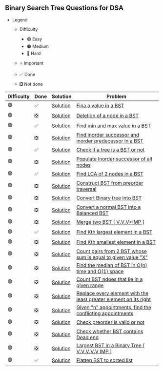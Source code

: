 ## Binary Search Tree Questions for DSA

- Legend
    - Difficulty
        - :green_circle: Easy
        - :orange_circle: Medium
        - :red_circle: Hard

    - :star: Important
    - :white_check_mark: Done
    - :negative_squared_cross_mark: Not done


| Difficulty       | Done                         | Solution                                | Problem                                                                                                                                                                                                                                                                                                            |
| -------------    | ----------------------------- |-----------------------------------------| ------------------------------------------------------------------------------------------------------------------------------------------------------------------------------------------------------------------------------------------------------------------------------------------------------------------ |
| :green_circle:     | :white_check_mark:  | [Solution](ReverseAnArray.java)         | [Fina a value in a BST](https://www.geeksforgeeks.org/binary-search-tree-set-1-search-and-insertion/)
| :green_circle:     | :negative_squared_cross_mark: | [Solution](ReverseAnArray.java)         | [Deletion of a node in a BST](https://leetcode.com/problems/delete-node-in-a-bst/)
| :green_circle:     |:white_check_mark: | [Solution](minimumElementInBST.java)    | [Find min and max value in a BST](https://practice.geeksforgeeks.org/problems/minimum-element-in-bst/1)
| :green_circle:     | :negative_squared_cross_mark: | [Solution](ReverseAnArray.java)         | [Find inorder successor and inorder predecessor in a BST](https://practice.geeksforgeeks.org/problems/predecessor-and-successor/1)
| :green_circle:     | :white_check_mark: | [Solution](ReverseAnArray.java)         | [Check if a tree is a BST or not](https://practice.geeksforgeeks.org/problems/check-for-bst/1)
| :green_circle:     | :negative_squared_cross_mark: | [Solution](ReverseAnArray.java)         | [Populate Inorder successor of all nodes](https://practice.geeksforgeeks.org/problems/populate-inorder-successor-for-all-nodes/1)
| :green_circle:     | :white_check_mark: | [Solution](ReverseAnArray.java)         | [Find LCA of 2 nodes in a BST](https://practice.geeksforgeeks.org/problems/lowest-common-ancestor-in-a-bst/1)
| :green_circle:     | :negative_squared_cross_mark: | [Solution](ReverseAnArray.java)         | [Construct BST from preorder traversal](https://www.geeksforgeeks.org/construct-bst-from-given-preorder-traversa/)
| :green_circle:     | :negative_squared_cross_mark: | [Solution](ReverseAnArray.java)         | [Convert Binary tree into BST](https://practice.geeksforgeeks.org/problems/binary-tree-to-bst/1)
| :green_circle:     | :negative_squared_cross_mark: | [Solution](ReverseAnArray.java)         | [Convert a normal BST into a Balanced BST](https://www.geeksforgeeks.org/convert-normal-bst-balanced-bst/)
| :green_circle:     | :negative_squared_cross_mark: | [Solution](ReverseAnArray.java)         | [Merge two BST \[ V.V.V>IMP \]](https://www.geeksforgeeks.org/merge-two-balanced-binary-search-trees/)
| :green_circle:     | :white_check_mark:  | [Solution](KthLargestInBST.java)        | [Find Kth largest element in a BST](https://practice.geeksforgeeks.org/problems/kth-largest-element-in-bst/1)
| :green_circle:     | :negative_squared_cross_mark: | [Solution](ReverseAnArray.java)         | [Find Kth smallest element in a BST](https://practice.geeksforgeeks.org/problems/find-k-th-smallest-element-in-bst/1)
| :green_circle:     | :negative_squared_cross_mark: | [Solution](ReverseAnArray.java)         | [Count pairs from 2 BST whose sum is equal to given value "X"](https://practice.geeksforgeeks.org/problems/brothers-from-different-root/1)
| :green_circle:     | :negative_squared_cross_mark: | [Solution](ReverseAnArray.java)         | [Find the median of BST in O(n) time and O(1) space](https://www.geeksforgeeks.org/find-median-bst-time-o1-space/)
| :green_circle:     | :negative_squared_cross_mark: | [Solution](ReverseAnArray.java)         | [Count BST ndoes that lie in a given range](https://practice.geeksforgeeks.org/problems/count-bst-nodes-that-lie-in-a-given-range/1)
| :green_circle:     | :negative_squared_cross_mark: | [Solution](ReverseAnArray.java)         | [Replace every element with the least greater element on its right](https://www.geeksforgeeks.org/replace-every-element-with-the-least-greater-element-on-its-right/)
| :green_circle:     | :negative_squared_cross_mark: | [Solution](ReverseAnArray.java)         | [Given "n" appointments, find the conflicting appointments](https://www.geeksforgeeks.org/given-n-appointments-find-conflicting-appointments/)
| :green_circle:     | :negative_squared_cross_mark: | [Solution](ReverseAnArray.java)         | [Check preorder is valid or not](https://practice.geeksforgeeks.org/problems/preorder-to-postorder/0)
| :green_circle:     | :negative_squared_cross_mark: | [Solution](ReverseAnArray.java)         | [Check whether BST contains Dead end](https://practice.geeksforgeeks.org/problems/check-whether-bst-contains-dead-end/1)
| :green_circle:     | :negative_squared_cross_mark: | [Solution](ReverseAnArray.java)         | [Largest BST in a Binary Tree \[ V.V.V.V.V IMP \]](https://practice.geeksforgeeks.org/problems/largest-bst/1)
| :green_circle:     |:white_check_mark: | [Solution](flattenBSTInSortedList.java) | [Flatten BST to sorted list](https://www.geeksforgeeks.org/flatten-bst-to-sorted-list-increasing-order/)                                                                                                                                                                                                           
                                       